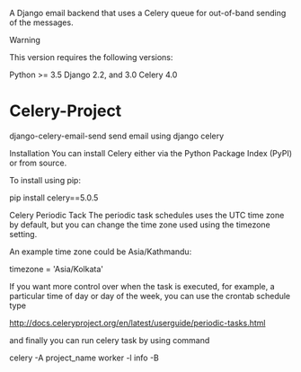  
A Django email backend that uses a Celery queue for out-of-band sending of the messages.

Warning

This version requires the following versions:

Python >= 3.5
Django 2.2, and 3.0
Celery 4.0

# Celery-Project
django-celery-email-send
send email using django celery

Installation
You can install Celery either via the Python Package Index (PyPI) or from source.

To install using pip:

pip install celery==5.0.5

Celery Periodic Tack
The periodic task schedules uses the UTC time zone by default, but you can change the time zone used using the timezone setting.

An example time zone could be Asia/Kathmandu:

timezone = 'Asia/Kolkata'

If you want more control over when the task is executed, for example, a particular time of day or day of the week, you can use the crontab schedule type


http://docs.celeryproject.org/en/latest/userguide/periodic-tasks.html

and finally you can run celery task by using command

celery -A project_name worker -l info -B
